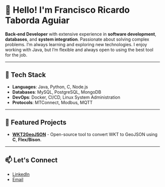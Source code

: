 # 👋 Hello! I'm Francisco Ricardo Taborda Aguiar

**Back-end Developer** with extensive experience in **software development**, **databases**,
and **system integration**.
Passionate about solving complex problems. I’m always learning and exploring new technologies.
I enjoy working with Java, but I’m flexible and always open to using the best tool for the job.


---

## 🔧 Tech Stack

- **Languages**: Java, Python, C, Node.js
- **Databases**: MySQL, PostgreSQL, MongoDB
- **DevOps**: Docker, CI/CD, Linux System Administration
- **Protocols**: MTConnect, Modbus, MQTT

---

## 🚀 Featured Projects

- [**WKT2GeoJSON**](https://github.com/francisco-ricardo/wkt2geojson.git) - Open-source tool to convert WKT to GeoJSON using **C**, **Flex/Bison**.

---

## 📫 Let's Connect

- [LinkedIn](https://www.linkedin.com/in/franciscoricardotabordaaguiar)
- [Email](mailto:franciscoricardo.dev@gmail.com)
